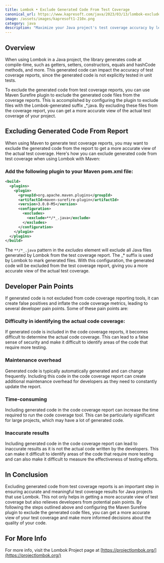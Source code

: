 ```yaml
---
title: Lombok • Exclude Generated Code From Test Coverage
canonical_url: https://www.kapresoft.com/java/2023/03/13/lombok-exclude-generated-code-from-test-coverage.html
image: /assets/images/kapresoft1-210x.png
category: java
description: "Maximize your Java project's test coverage accuracy by learning how to exclude Lombok-generated code with the Maven Surefire plugin. Get started now."
---
```


## Overview

When using Lombok in a Java project, the library generates code at compile-time, such as getters, setters, constructors, equals and hashCode methods, and more. <!--excerpt-->This generated code can impact the accuracy of test coverage reports, since the generated code is not explicitly tested in unit tests. 

To exclude the generated code from test coverage reports, you can use Maven Surefire plugin to exclude the generated code files from the coverage reports. This is accomplished by configuring the plugin to exclude files with the Lombok-generated suffix _*.java. By excluding these files from the coverage report, you can get a more accurate view of the actual test coverage of your project.

## Excluding Generated Code From Report

When using Maven to generate test coverage reports, you may want to exclude the generated code from the report to get a more accurate view of the actual test coverage. Here's how you can exclude generated code from test coverage when using Lombok with Maven:

### Add the following plugin to your Maven pom.xml file:

```xml
<build>
  <plugins>
    <plugin>
      <groupId>org.apache.maven.plugins</groupId>
      <artifactId>maven-surefire-plugin</artifactId>
      <version>3.0.0-M5</version>
      <configuration>
        <excludes>
          <exclude>**/*_.java</exclude>
        </excludes>
      </configuration>
    </plugin>
  </plugins>
</build>
```

The `**/*_.java` pattern in the _excludes_ element will exclude all Java files generated by Lombok from the test coverage report. The _* suffix is used by Lombok to mark generated files.
With this configuration, the generated code will be excluded from the test coverage report, giving you a more accurate view of the actual test coverage.

## Developer Pain Points 

If generated code is not excluded from code coverage reporting tools, it can create false positives and inflate the code coverage metrics, leading to several developer pain points. Some of these pain points are:

### Difficulty in identifying the actual code coverage:

If generated code is included in the code coverage reports, it becomes difficult to determine the actual code coverage. This can lead to a false sense of security and make it difficult to identify areas of the code that require more testing.

### Maintenance overhead

Generated code is typically automatically generated and can change frequently. Including this code in the code coverage report can create additional maintenance overhead for developers as they need to constantly update the report.

### Time-consuming

Including generated code in the code coverage report can increase the time required to run the code coverage tool. This can be particularly significant for large projects, which may have a lot of generated code.

### Inaccurate results

Including generated code in the code coverage report can lead to inaccurate results as it is not the actual code written by the developers. This can make it difficult to identify areas of the code that require more testing and can also make it difficult to measure the effectiveness of testing efforts.

## In Conclusion

Excluding generated code from test coverage reports is an important step in ensuring accurate and meaningful test coverage results for Java projects that use Lombok. This not only helps in getting a more accurate view of test coverage but also relieves developers from potential pain points. By following the steps outlined above and configuring the Maven Surefire plugin to exclude the generated code files, you can get a more accurate view of your test coverage and make more informed decisions about the quality of your code.

## For More Info

For more info, visit the Lombok Project page at [https://projectlombok.org/](https://projectlombok.org/)
